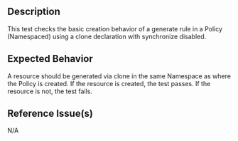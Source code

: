 ## Description

This test checks the basic creation behavior of a generate rule in a Policy (Namespaced) using a clone declaration with synchronize disabled.

## Expected Behavior

A resource should be generated via clone in the same Namespace as where the Policy is created. If the resource is created, the test passes. If the resource is not, the test fails.

## Reference Issue(s)

N/A
